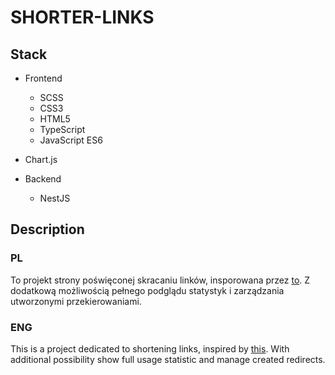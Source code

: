 # SHORTER-LINKS

## Stack

*	Frontend
	* SCSS
	* CSS3
	* HTML5
	* TypeScript
	* JavaScript ES6
  * Chart.js

* Backend
	 * NestJS


## Description

### PL
To projekt strony poświęconej skracaniu linków, insporowana przez [to](bitly.com). Z dodatkową możliwością pełnego podglądu statystyk i zarządzania utworzonymi przekierowaniami. 

### ENG
This is a project dedicated to shortening links, inspired by [this](bitly.com). With additional possibility show full usage statistic and manage created redirects.
